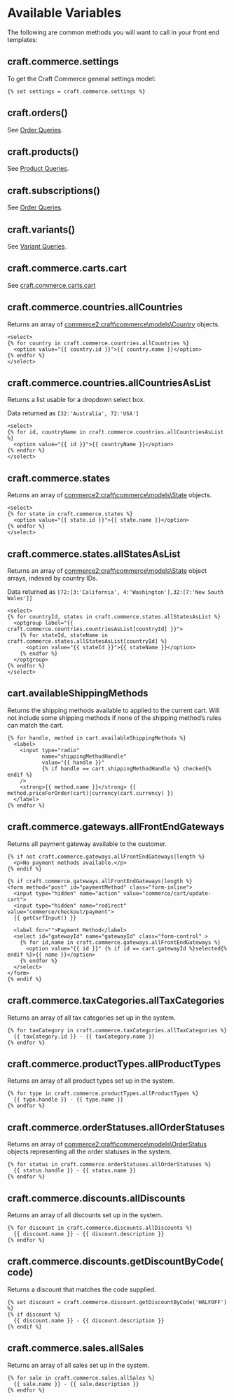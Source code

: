 # Available Variables

The following are common methods you will want to call in your front end templates:

## craft.commerce.settings

To get the Craft Commerce general settings model:

```twig
{% set settings = craft.commerce.settings %}
```

## craft.orders()

See [Order Queries](dev/element-queries/order-queries.md).

## craft.products()

See [Product Queries](dev/element-queries/product-queries.md).

## craft.subscriptions()

See [Order Queries](dev/element-queries/subscription-queries.md).

## craft.variants()

See [Variant Queries](dev/element-queries/variant-queries.md).

## craft.commerce.carts.cart

See [craft.commerce.carts.cart](craft-commerce-carts-cart.md)

## craft.commerce.countries.allCountries

Returns an array of <commerce2:craft\commerce\models\Country> objects.

```twig
<select>
{% for country in craft.commerce.countries.allCountries %}
  <option value="{{ country.id }}">{{ country.name }}</option>
{% endfor %}
</select>
```

## craft.commerce.countries.allCountriesAsList

Returns a list usable for a dropdown select box.

Data returned as `[32:'Australia', 72:'USA']`

```twig
<select>
{% for id, countryName in craft.commerce.countries.allCountriesAsList %}
  <option value="{{ id }}">{{ countryName }}</option>
{% endfor %}
</select>
```

## craft.commerce.states

Returns an array of <commerce2:craft\commerce\models\State> objects.

```twig
<select>
{% for state in craft.commerce.states %}
  <option value="{{ state.id }}">{{ state.name }}</option>
{% endfor %}
</select>
```

## craft.commerce.states.allStatesAsList

Returns an array of <commerce2:craft\commerce\models\State> object arrays, indexed by country IDs.

Data returned as `[72:[3:'California', 4:'Washington'],32:[7:'New South Wales']]`

```twig
<select>
{% for countryId, states in craft.commerce.states.allStatesAsList %}
  <optgroup label="{{ craft.commerce.countries.countriesAsList[countryId] }}">
    {% for stateId, stateName in craft.commerce.states.allStatesAsList[countryId] %}
      <option value="{{ stateId }}">{{ stateName }}</option>
    {% endfor %}
  </optgroup>
{% endfor %}
</select>
```

## cart.availableShippingMethods

Returns the shipping methods available to applied to the current cart. Will not include some shipping methods if none of the shipping method’s rules can match the cart.

```twig
{% for handle, method in cart.availableShippingMethods %}
  <label>
    <input type="radio" 
           name="shippingMethodHandle" 
           value="{{ handle }}"
           {% if handle == cart.shippingMethodHandle %} checked{% endif %}
    />
    <strong>{{ method.name }}</strong> {{ method.priceForOrder(cart)|currency(cart.currency) }}
  </label>
{% endfor %}
```

## craft.commerce.gateways.allFrontEndGateways

Returns all payment gateway available to the customer.

```twig
{% if not craft.commerce.gateways.allFrontEndGateways|length %}
  <p>No payment methods available.</p>
{% endif %}

{% if craft.commerce.gateways.allFrontEndGateways|length %}
<form method="post" id="paymentMethod" class="form-inline">
  <input type="hidden" name="action" value="commerce/cart/update-cart">
  <input type="hidden" name="redirect" value="commerce/checkout/payment">
  {{ getCsrfInput() }}

  <label for="">Payment Method</label>
  <select id="gatewayId" name="gatewayId" class="form-control" >
    {% for id,name in craft.commerce.gateways.allFrontEndGateways %}
      <option value="{{ id }}" {% if id == cart.gatewayId %}selected{% endif %}>{{ name }}</option>
    {% endfor %}
  </select>
</form>
{% endif %}
```

## craft.commerce.taxCategories.allTaxCategories

Returns an array of all tax categories set up in the system.

```twig
{% for taxCategory in craft.commerce.taxCategories.allTaxCategories %}
  {{ taxCategory.id }} - {{ taxCategory.name }}
{% endfor %}
```

## craft.commerce.productTypes.allProductTypes

Returns an array of all product types set up in the system.

```twig
{% for type in craft.commerce.productTypes.allProductTypes %}
  {{ type.handle }} - {{ type.name }}
{% endfor %}
```

## craft.commerce.orderStatuses.allOrderStatuses

Returns an array of <commerce2:craft\commerce\models\OrderStatus> objects representing all the order statuses in the system.

```twig
{% for status in craft.commerce.orderStatuses.allOrderStatuses %}
  {{ status.handle }} - {{ status.name }}
{% endfor %}
```

## craft.commerce.discounts.allDiscounts

Returns an array of all discounts set up in the system.

```twig
{% for discount in craft.commerce.discounts.allDiscounts %}
  {{ discount.name }} - {{ discount.description }}
{% endfor %}
```

## craft.commerce.discounts.getDiscountByCode(code)

Returns a discount that matches the code supplied.

```twig
{% set discount = craft.commerce.discount.getDiscountByCode('HALFOFF') %}
{% if discount %}
  {{ discount.name }} - {{ discount.description }}
{% endif %}
```

## craft.commerce.sales.allSales

Returns an array of all sales set up in the system.

```twig
{% for sale in craft.commerce.sales.allSales %}
  {{ sale.name }} - {{ sale.description }}
{% endfor %}
```
